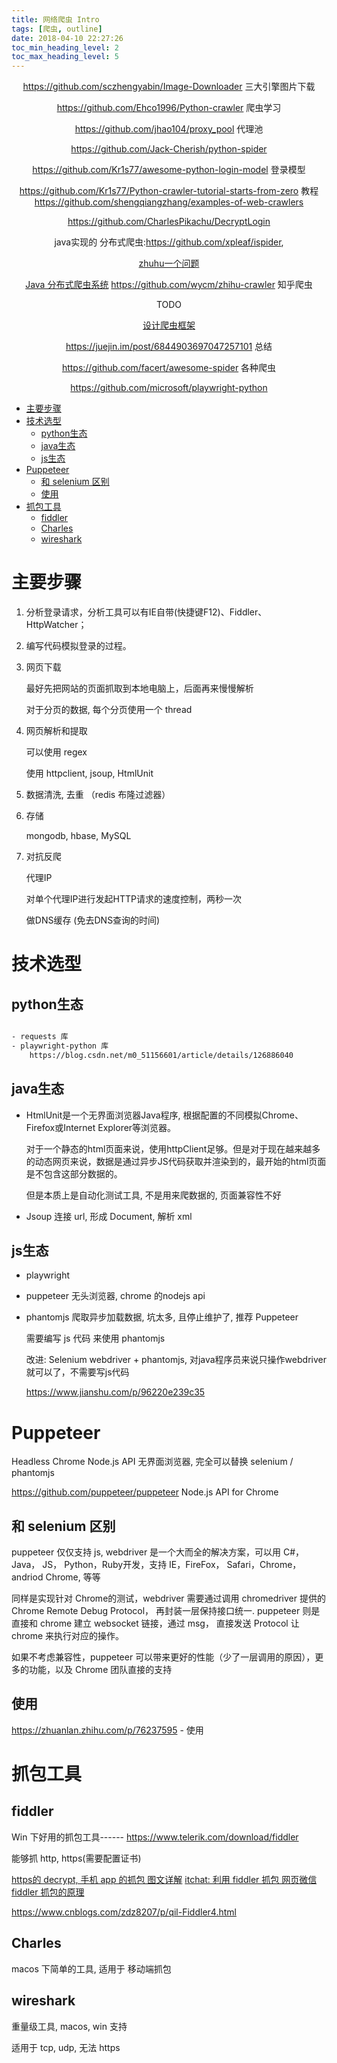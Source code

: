 ```yaml
---
title: 网络爬虫 Intro
tags: [爬虫, outline]
date: 2018-04-10 22:27:26
toc_min_heading_level: 2
toc_max_heading_level: 5
---
```


<div align="center">


https://github.com/sczhengyabin/Image-Downloader 三大引擎图片下载

https://github.com/Ehco1996/Python-crawler 爬虫学习

https://github.com/jhao104/proxy_pool 代理池

https://github.com/Jack-Cherish/python-spider

https://github.com/Kr1s77/awesome-python-login-model 登录模型

https://github.com/Kr1s77/Python-crawler-tutorial-starts-from-zero 教程
https://github.com/shengqiangzhang/examples-of-web-crawlers

https://github.com/CharlesPikachu/DecryptLogin

java实现的 分布式爬虫:https://github.com/xpleaf/ispider, 

[zhuhu一个问题](https://www.zhihu.com/question/27850529)

[Java 分布式爬虫系统](https://www.cnblogs.com/davidwang456/articles/9143136.html) 
https://github.com/wycm/zhihu-crawler 知乎爬虫

TODO

[设计爬虫框架](https://blog.csdn.net/qq_42677001/article/details/95625920)


https://juejin.im/post/6844903697047257101 总结

https://github.com/facert/awesome-spider 各种爬虫

https://github.com/microsoft/playwright-python
</div>

<!--more-->


- [主要步骤](#主要步骤)
- [技术选型](#技术选型)
    - [python生态](#python生态)
    - [java生态](#java生态)
    - [js生态](#js生态)
- [Puppeteer](#puppeteer)
    - [和 selenium 区别](#和-selenium-区别)
    - [使用](#使用)
- [抓包工具](#抓包工具)
    - [fiddler](#fiddler)
    - [Charles](#charles)
    - [wireshark](#wireshark)



# 主要步骤

1. 分析登录请求，分析工具可以有IE自带(快捷键F12)、Fiddler、HttpWatcher；

1. 编写代码模拟登录的过程。

1. 网页下载

    最好先把网站的页面抓取到本地电脑上，后面再来慢慢解析

    对于分页的数据, 每个分页使用一个 thread

1. 网页解析和提取

    可以使用 regex

    使用 httpclient, jsoup, HtmlUnit

1. 数据清洗, 去重 （redis 布隆过滤器）

1. 存储

    mongodb, hbase, MySQL

1. 对抗反爬

    代理IP

    对单个代理IP进行发起HTTP请求的速度控制，两秒一次

    做DNS缓存 (免去DNS查询的时间)

# 技术选型

## python生态

```sh

- requests 库
- playwright-python 库
    https://blog.csdn.net/m0_51156601/article/details/126886040

```

## java生态

- HtmlUnit是一个无界面浏览器Java程序, 根据配置的不同模拟Chrome、Firefox或Internet Explorer等浏览器。

    对于一个静态的html页面来说，使用httpClient足够。但是对于现在越来越多的动态网页来说，数据是通过异步JS代码获取并渲染到的，最开始的html页面是不包含这部分数据的。 

    但是本质上是自动化测试工具, 不是用来爬数据的, 页面兼容性不好

- Jsoup 连接 url, 形成 Document, 解析 xml


## js生态

- playwright 

- puppeteer 无头浏览器, chrome 的nodejs api

- phantomjs 爬取异步加载数据, 坑太多, 且停止维护了, 推荐 Puppeteer

    需要编写 js 代码 来使用 phantomjs

    改进: Selenium webdriver + phantomjs, 对java程序员来说只操作webdriver就可以了，不需要写js代码

    https://www.jianshu.com/p/96220e239c35



# Puppeteer 

Headless Chrome Node.js API 无界面浏览器, 完全可以替换 selenium / phantomjs

https://github.com/puppeteer/puppeteer Node.js API for Chrome


## 和 selenium 区别

puppeteer 仅仅支持 js, webdriver 是一个大而全的解决方案，可以用 C#， Java， JS， Python，Ruby开发，支持 IE，FireFox， Safari，Chrome，andriod Chrome, 等等

同样是实现针对 Chrome的测试，webdriver 需要通过调用 chromedriver 提供的 Chrome Remote Debug Protocol， 再封装一层保持接口统一. puppeteer 则是直接和 chrome 建立 websocket 链接，通过 msg， 直接发送 Protocol 让 chrome 来执行对应的操作。

如果不考虑兼容性，puppeteer 可以带来更好的性能（少了一层调用的原因），更多的功能，以及 Chrome 团队直接的支持

## 使用

https://zhuanlan.zhihu.com/p/76237595 - 使用



# 抓包工具

## fiddler

Win 下好用的抓包工具------ https://www.telerik.com/download/fiddler

能够抓 http, https(需要配置证书)

[https的 decrypt, 手机 app 的抓包 图文详解](https://www.cnblogs.com/yyhh/p/5140852.html)
[itchat: 利用 fiddler 抓包 网页微信](https://itchat.readthedocs.io/zh/latest/tutorial/tutorial1/)
[fiddler 抓包的原理](http://mouxuejie.com/blog/2017-03-19/capture-package-principle/)

https://www.cnblogs.com/zdz8207/p/qil-Fiddler4.html


## Charles

macos 下简单的工具, 适用于 移动端抓包


## wireshark

重量级工具, macos, win 支持

适用于 tcp, udp, 无法 https
